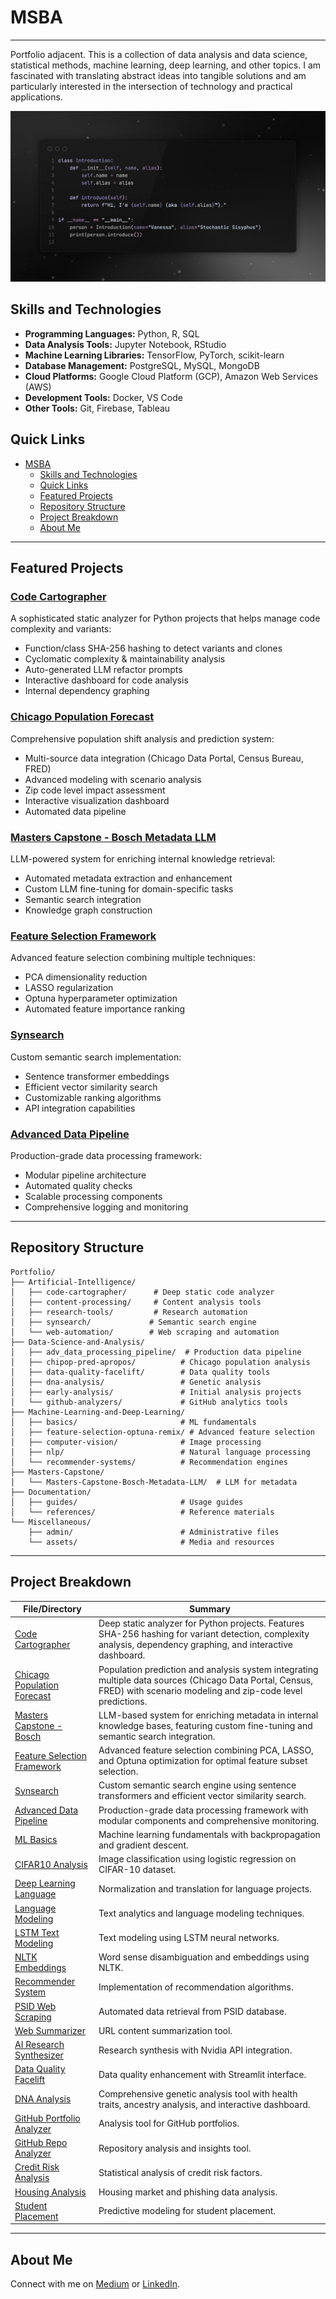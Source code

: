 # MSBA

----
Portfolio adjacent. This is a collection of data analysis and data science, statistical methods, machine learning, deep learning, and other topics. I am fascinated with translating abstract ideas into tangible solutions and am particularly interested in the intersection of technology and practical applications.

![Alt text](Miscellaneous/assets/SSSourceCode.png)

## Skills and Technologies

- **Programming Languages:** Python, R, SQL
- **Data Analysis Tools:** Jupyter Notebook, RStudio
- **Machine Learning Libraries:** TensorFlow, PyTorch, scikit-learn
- **Database Management:** PostgreSQL, MySQL, MongoDB
- **Cloud Platforms:** Google Cloud Platform (GCP), Amazon Web Services (AWS)
- **Development Tools:** Docker, VS Code
- **Other Tools:** Git, Firebase, Tableau

## Quick Links

- [MSBA](#msba)
  - [Skills and Technologies](#skills-and-technologies)
  - [Quick Links](#quick-links)
  - [Featured Projects](#featured-projects)
  - [Repository Structure](#repository-structure)
  - [Project Breakdown](#project-breakdown)
  - [About Me](#about-me)

---

## Featured Projects

### [Code Cartographer](Artificial-Intelligence/code-cartographer)
A sophisticated static analyzer for Python projects that helps manage code complexity and variants:
- Function/class SHA-256 hashing to detect variants and clones
- Cyclomatic complexity & maintainability analysis
- Auto-generated LLM refactor prompts
- Interactive dashboard for code analysis
- Internal dependency graphing

### [Chicago Population Forecast](Data-Science-and-Analysis/chipop-pred-apropos)
Comprehensive population shift analysis and prediction system:
- Multi-source data integration (Chicago Data Portal, Census Bureau, FRED)
- Advanced modeling with scenario analysis
- Zip code level impact assessment
- Interactive visualization dashboard
- Automated data pipeline

### [Masters Capstone - Bosch Metadata LLM](Masters-Capstone/Masters-Capstone-Bosch-Metadata-LLM)
LLM-powered system for enriching internal knowledge retrieval:
- Automated metadata extraction and enhancement
- Custom LLM fine-tuning for domain-specific tasks
- Semantic search integration
- Knowledge graph construction

### [Feature Selection Framework](Machine-Learning-and-Deep-Learning/feature-selection-optuna-remix)
Advanced feature selection combining multiple techniques:
- PCA dimensionality reduction
- LASSO regularization
- Optuna hyperparameter optimization
- Automated feature importance ranking

### [Synsearch](Artificial-Intelligence/synsearch)
Custom semantic search implementation:
- Sentence transformer embeddings
- Efficient vector similarity search
- Customizable ranking algorithms
- API integration capabilities

### [Advanced Data Pipeline](Data-Science-and-Analysis/adv_data_processing_pipeline)
Production-grade data processing framework:
- Modular pipeline architecture
- Automated quality checks
- Scalable processing components
- Comprehensive logging and monitoring

---

## Repository Structure

```plaintext
Portfolio/
├── Artificial-Intelligence/
│   ├── code-cartographer/      # Deep static code analyzer
│   ├── content-processing/     # Content analysis tools
│   ├── research-tools/         # Research automation
│   ├── synsearch/             # Semantic search engine
│   └── web-automation/        # Web scraping and automation
├── Data-Science-and-Analysis/
│   ├── adv_data_processing_pipeline/  # Production data pipeline
│   ├── chipop-pred-apropos/          # Chicago population analysis
│   ├── data-quality-facelift/        # Data quality tools
│   ├── dna-analysis/                 # Genetic analysis
│   ├── early-analysis/               # Initial analysis projects
│   └── github-analyzers/             # GitHub analytics tools
├── Machine-Learning-and-Deep-Learning/
│   ├── basics/                       # ML fundamentals
│   ├── feature-selection-optuna-remix/ # Advanced feature selection
│   ├── computer-vision/              # Image processing
│   ├── nlp/                          # Natural language processing
│   └── recommender-systems/          # Recommendation engines
├── Masters-Capstone/
│   └── Masters-Capstone-Bosch-Metadata-LLM/  # LLM for metadata
├── Documentation/
│   ├── guides/                       # Usage guides
│   └── references/                   # Reference materials
└── Miscellaneous/
    ├── admin/                        # Administrative files
    └── assets/                       # Media and resources
```

---

## Project Breakdown 

| File/Directory | Summary |
|----------------|---------|
| [Code Cartographer](Artificial-Intelligence/code-cartographer) | Deep static analyzer for Python projects. Features SHA-256 hashing for variant detection, complexity analysis, dependency graphing, and interactive dashboard. |
| [Chicago Population Forecast](Data-Science-and-Analysis/chipop-pred-apropos) | Population prediction and analysis system integrating multiple data sources (Chicago Data Portal, Census, FRED) with scenario modeling and zip-code level predictions. |
| [Masters Capstone - Bosch](Masters-Capstone/Masters-Capstone-Bosch-Metadata-LLM) | LLM-based system for enriching metadata in internal knowledge bases, featuring custom fine-tuning and semantic search integration. |
| [Feature Selection Framework](Machine-Learning-and-Deep-Learning/feature-selection-optuna-remix) | Advanced feature selection combining PCA, LASSO, and Optuna optimization for optimal feature subset selection. |
| [Synsearch](Artificial-Intelligence/synsearch) | Custom semantic search engine using sentence transformers and efficient vector similarity search. |
| [Advanced Data Pipeline](Data-Science-and-Analysis/adv_data_processing_pipeline) | Production-grade data processing framework with modular components and comprehensive monitoring. |
| [ML Basics](Machine-Learning-and-Deep-Learning/basics/ML_Basics_with_Backpropagation_and_Gradient_Descent.ipynb) | Machine learning fundamentals with backpropagation and gradient descent. |
| [CIFAR10 Analysis](Machine-Learning-and-Deep-Learning/computer-vision/Log_Reg_CIFAR10_Analysis.ipynb) | Image classification using logistic regression on CIFAR-10 dataset. |
| [Deep Learning Language](Machine-Learning-and-Deep-Learning/nlp/DeepLearningLangProj_NormalizationTranslation.ipynb) | Normalization and translation for language projects. |
| [Language Modeling](Machine-Learning-and-Deep-Learning/nlp/Language_Modeling_Text_Analytics.ipynb) | Text analytics and language modeling techniques. |
| [LSTM Text Modeling](Machine-Learning-and-Deep-Learning/nlp/LSTM_Text_Modeling.ipynb) | Text modeling using LSTM neural networks. |
| [NLTK Embeddings](Machine-Learning-and-Deep-Learning/nlp/nltk_senses_embeddings.ipynb) | Word sense disambiguation and embeddings using NLTK. |
| [Recommender System](Machine-Learning-and-Deep-Learning/recommender-systems/recommendation_system.py) | Implementation of recommendation algorithms. |
| [PSID Web Scraping](Artificial-Intelligence/web-automation/PSID_Automatic_Data_Retrieval_Web_Driver.py) | Automated data retrieval from PSID database. |
| [Web Summarizer](Artificial-Intelligence/content-processing/url_summarizer.py) | URL content summarization tool. |
| [AI Research Synthesizer](Artificial-Intelligence/research-tools/README.md) | Research synthesis with Nvidia API integration. |
| [Data Quality Facelift](Data-Science-and-Analysis/data-quality-facelift) | Data quality enhancement with Streamlit interface. |
| [DNA Analysis](Data-Science-and-Analysis/dna-analysis) | Comprehensive genetic analysis tool with health traits, ancestry analysis, and interactive dashboard. |
| [GitHub Portfolio Analyzer](Data-Science-and-Analysis/github-analyzers/portfolio-analyzer) | Analysis tool for GitHub portfolios. |
| [GitHub Repo Analyzer](Data-Science-and-Analysis/github-analyzers/repo-analyzer) | Repository analysis and insights tool. |
| [Credit Risk Analysis](Data-Science-and-Analysis/early-analysis/credit-risk/Credit_Risk_Analysis.Rmd) | Statistical analysis of credit risk factors. |
| [Housing Analysis](Data-Science-and-Analysis/early-analysis/housing-analysis/Housing_and_Phishing_Data_Analysis.Rmd) | Housing market and phishing data analysis. |
| [Student Placement](Data-Science-and-Analysis/early-analysis/student-placement/Student_Placement_Prediction.Rmd) | Predictive modeling for student placement. |

---

## About Me

Connect with me on [Medium](https://medium.com/@Stochastic-Sisyphus) or [LinkedIn](https://www.linkedin.com/in/vanessa-b-189958196).
